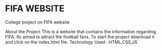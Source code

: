 # FIFA WEBSITE
College project on FIFA website


About the Project
This is a website that contains the information regarding FIFA.
Its aimed to attract the football fans. 
To start the project download it and click on the index.html file.
Technology Used : HTML,CSS,JS
